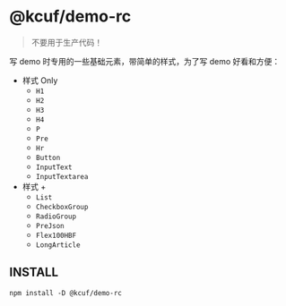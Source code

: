 # @kcuf/demo-rc

> 不要用于生产代码！

写 demo 时专用的一些基础元素，带简单的样式，为了写 demo 好看和方便：

* 样式 Only
  + `H1`
  + `H2`
  + `H3`
  + `H4`
  + `P`
  + `Pre`
  + `Hr`
  + `Button`
  + `InputText`
  + `InputTextarea`
* 样式 +
  + `List`
  + `CheckboxGroup`
  + `RadioGroup`
  + `PreJson`
  + `Flex100HBF`
  + `LongArticle`

## INSTALL

```shell script
npm install -D @kcuf/demo-rc
```
